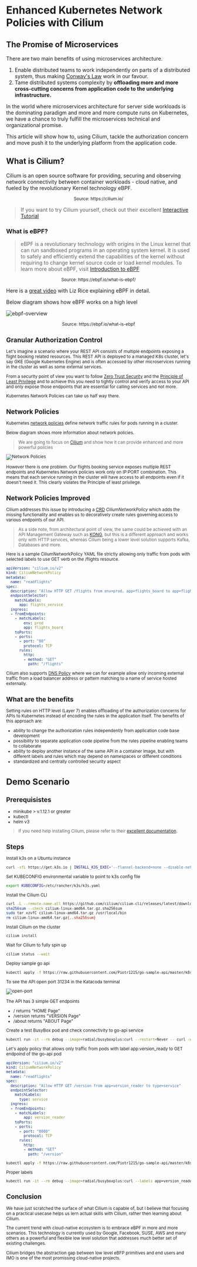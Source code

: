 # Enhanced Kubernetes Network Policies with Cilium

## The Promise of Microservices

There are two main benefits of using microservices architecture.

1. Enable distributed teams to work independently on parts of a distributed system, thus making [Conway's Law](https://en.wikipedia.org/wiki/Conway%27s_law) work in our favour.
2. Tame distributed systems complexity by **offloading more and more cross-cutting concerns from application code to the underlying infrastructure.**

In the world where microservices architecture for server side workloads is the dominating paradigm and more and more compute runs on Kubernetes, we have a chance to truly fulfill the microservices technical and organizational promise.

This article will show how to, using Cilium, tackle the authorization concern and move push it to the underlying platform from the application code.

## What is Cilium?

Cilium is an open source software for providing, securing and observing network connectivity between container workloads - cloud native, and fueled by the revolutionary Kernel technology eBPF.
<p style="text-align: center;"><small>Source: https://cilium.io/</small></p>

> If you want to try Cilium yourself, check out their excellent [Interactive Tutorial](https://play.instruqt.com/isovalent/tracks/cilium-getting-started)

### What is eBPF?

> eBPF is a revolutionary technology with origins in the Linux kernel that can run sandboxed programs in an operating system kernel. It is used to safely and efficiently extend the capabilities of the kernel without requiring to change kernel source code or load kernel modules. To learn more about eBPF, visit [Introduction to eBPF](https://ebpf.io/what-is-ebpf/)
<p style="text-align: center;"><small>Source: https://ebpf.io/what-is-ebpf/</small></p>

Here is a [great video](https://www.youtube.com/watch?v=5t7-HM2jlTM&ab_channel=ContainerSolutions) with Liz Rice explaining eBPF in detail.

Below diagram shows how eBPF works on a high level

![ebpf-overview](_media/ebpf-overview.png)
<p style="text-align: center;"><small>Source: https://ebpf.io/what-is-ebpf</p>

## Granular Authorization Control

Let's imagine a scenario where your REST API consists of multiple endpoints exposing a flight booking related resources. This REST API is deployed to a managed K8s cluster, let's say GKE (Google Kubernetes Engine) and is often accessed by other microservices running in the cluster as well as some external services.

From a security point of view you want to follow [Zero Trust Security](https://en.wikipedia.org/wiki/Zero_trust_security_model) and the [Principle of Least Privilege](https://en.wikipedia.org/wiki/Principle_of_least_privilege) and to achieve this you need to tightly control and verify access to your API and only expose those endpoints that are essential for calling services and not more.

Kubernetes Network Policies can take us half way there.

## Network Policies

Kubernetes [network policies](https://kubernetes.io/docs/concepts/services-networking/network-policies/) define network traffic rules for pods running in a cluster.

Below diagram shows more information about network policies.

> We are going to focus on [Cilium](https://cilium.io/) and show how it can provide enhanced and more powerful policies

![Network Policies](diagrams/rendered/k8s-network-policy.png)

However there is one problem. Our flights booking service exposes multiple REST endpoints and Kubernetes Network policies work only on IP:PORT combination. This means that each service running in the cluster will have access to all endpoints even if it doesn't need it. This clearly violates the Principle of least privilege.

## Network Policies Improved

Cilium addresses this issue by introducing a [CRD](https://kubernetes.io/docs/tasks/extend-kubernetes/custom-resources/custom-resource-definitions/) _CiliumNetworkPolicy_ which adds the missing functionality and enables us to decoratively create rules governing access to various endpoints of our API.

> As a side note, from architectural point of view, the same could be achieved with an API Management Gateway such as [KONG](https://konghq.com/kong/), but this is a different approach and works only with HTTP services, whereas Cilium being a lower level solution supports Kafka, Databases and more.

Here is a sample CiliumNetworkPolicy YAML file strictly allowing only traffic from pods with selected labels to use GET verb on the /flights resource.

```yaml
apiVersion: "cilium.io/v2"
kind: CiliumNetworkPolicy
metadata:
  name: "readflights"
spec:
  description: "Allow HTTP GET /flights from env=prod, app=flights_board to app=flights_service"
  endpointSelector:
    matchLabels:
      app: flights_service
  ingress:
  - fromEndpoints:
    - matchLabels:
        env: prod
        app: flights_board
    toPorts:
    - ports:
      - port: "80"
        protocol: TCP
      rules:
        http:
        - method: "GET"
          path: "/flights"
```

Cilium also supports [DNS Policy](https://docs.cilium.io/en/stable/policy/language/#dns-policy-and-ip-discovery) where we can for example allow only incoming external traffic from a load balancer address or pattern matching to a name of service hosted externally.

## What are the benefits

Setting rules on HTTP level (Layer 7) enables offloading of the authorization concerns for APIs to Kubernetes instead of encoding the rules in the application itself.
The benefits of this approach are:

- ability to change the authorization rules independently from application code base development
- possibility to separate application code pipeline from the rules pipeline enabling teams to collaborate
- ability to deploy another instance of the same API in a container image, but with different labels and rules which may depend on namespaces or different conditions
- standardized and centrally controlled security aspect

# Demo Scenario

## Prerequisistes

- minikube > v.1.12.1 or greater
- kubectl
- helm v3

> If you need help installing Cilium, please refer to their [excellent documentation](https://docs.cilium.io/en/stable/gettingstarted/k3s/).

## Steps

Install k3s on a Ubuntu instance

```bash
curl -sfL https://get.k3s.io | INSTALL_K3S_EXEC='--flannel-backend=none --disable-network-policy' sh -
```

Set KUBECONFIG environmental variable to point to k3s config file

```bash
export KUBECONFIG=/etc/rancher/k3s/k3s.yaml
```

Install the Cilium CLI

```bash
curl -L --remote-name-all https://github.com/cilium/cilium-cli/releases/latest/download/cilium-linux-amd64.tar.gz{,.sha256sum}
sha256sum --check cilium-linux-amd64.tar.gz.sha256sum
sudo tar xzvfC cilium-linux-amd64.tar.gz /usr/local/bin
rm cilium-linux-amd64.tar.gz{,.sha256sum}
```

Install Cilium on the cluster

```bash
cilium install
```

Wait for Cilium to fully spin up

```bash
cilium status --wait
```

Deploy sample go api

```bash
kubectl apply -f https://raw.githubusercontent.com/Piotr1215/go-sample-api/master/k8s/deployment.yaml
```

To see the API open port 31234 in the Katacoda terminal

![open-port](_media/open-port.png)

The API has 3 simple GET endpoints

- /           returns "HOME Page"
- /version    returns "VERSION Page"
- /about      returns "ABOUT Page"

Create a test BusyBox pod and check connectivity to go-api service

```bash
kubectl run -it --rm debug --image=radial/busyboxplus:curl --restart=Never -- curl -w "\n" http://go-api-svc
```

Let's apply policy that allows only traffic from pods with label app:version_ready to GET endpoind of the go-api pod

```yaml
apiVersion: "cilium.io/v2"
kind: CiliumNetworkPolicy
metadata:
  name: "readflights"
spec:
  description: "Allow HTTP GET /version from app=version_reader to type=service"
  endpointSelector:
    matchLabels:
      type: service 
  ingress:
  - fromEndpoints:
    - matchLabels:
        app: version_reader
    toPorts:
    - ports:
      - port: "8080"
        protocol: TCP
      rules:
        http:
        - method: "GET"
          path: "/version"
```

```bash
kubectl apply -f https://raw.githubusercontent.com/Piotr1215/go-sample-api/master/k8s/cilium-policy.yaml
```

Proper labels

```bash
kubectl run -it --rm debug --image=radial/busyboxplus:curl --labels app=version_reader --restart=Never -- curl -w "\n" http://go-api-svc/version
```

## Conclusion

We have just scratched the surface of what Cilium is capable of, but I believe that focusing on a practical usecase helps us lern actual skills with Cilium, rather then learning about Cilium.

The current trend with cloud-native ecosystem is to embrace eBPF in more and more scenarios. This technology is currently used by Google, Facebook, SUSE, AWS and many others as a powerful and flexible low level solution that addresses much better set of existing challenges.

Cilium bridges the abstraction gap between low level eBFP primitives and end users and IMO is one of the most promissing cloud-native projects.
